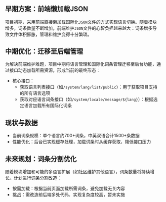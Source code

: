 # <WPageTitle></WPageTitle>

## 早期方案：前端懒加载JSON
项目初期，采用前端直接懒加载国际化`JSON`文件的方式实现语言切换。随着模块增多，词条数量不断增加，前端维护`JSON`文件的心智负担越来越大：词条增多导致文件体积膨胀，管理和维护变得十分繁琐。

## 中期优化：迁移至后端管理
为解决前端维护难题，项目中期将语言管理和国际化词条管理迁移至后台功能，通过接口动态加载所需资源，形成当前的最终形态：
- 核心接口：
  - 获取语言列表接口（如`/system/lang/list/public`）：用于获取项目支持的所有语言选项
  - 获取对应语言词条接口（如`/system/locale/message/${lang}`）：根据选定语言加载所有国际化词条

## 现状与数据
- 当前词条规模：单个语言约700+词条，中英双语合计1500+条数据
- 性能优化：后台已实现缓存处理，加载词条时从缓存获取，降低接口压力

## 未来规划：词条分割优化
随着模块增加和可能的多语言扩展（如社区维护其他语言），词条数量将持续增长。计划进行词条分割改造：
- 按需加载：根据当前页面加载所需词条，避免加载无关内容
- 挑战：需改造前后端多处代码，实现复杂度较高，暂未实施
